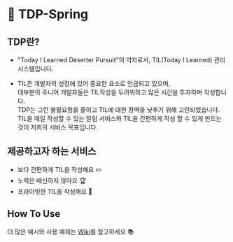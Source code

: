 # 📝 TDP-Spring

## TDP란?

- "Today I Learned Deserter Pursuit"의 약자로서, TIL(Today I Learned) 관리 시스템입니다.

- TIL은 개발자의 성장에 있어 중요한 요소로 언급되고 있으며, <br>
  대부분의 주니어 개발자들은 TIL작성을 두려워하고 많은 시간을 투자하며 작성합니다.<br>
  TDP는 그런 불필요함을 줄이고 TIL에 대한 장벽을 낮추기 위해 고안되었습니다.<br>
  TIL을 매일 작성할 수 있는 알림 서비스와 TIL을 간편하게 작성 할 수 있게 만드는 것이 저희의 서비스 목표입니다.

## 제공하고자 하는 서비스

- 보다 간편하게 TIL을 작성해요 ✏️
- 노력은 배신하지 않아요 🏆
- 프라이빗한 TIL을 작성해요 🔐

## How To Use

더 많은 예시와 사용 예제는 [Wiki](https://github.com/0sunzero0/TDP/wiki)를 참고하세요 📚

